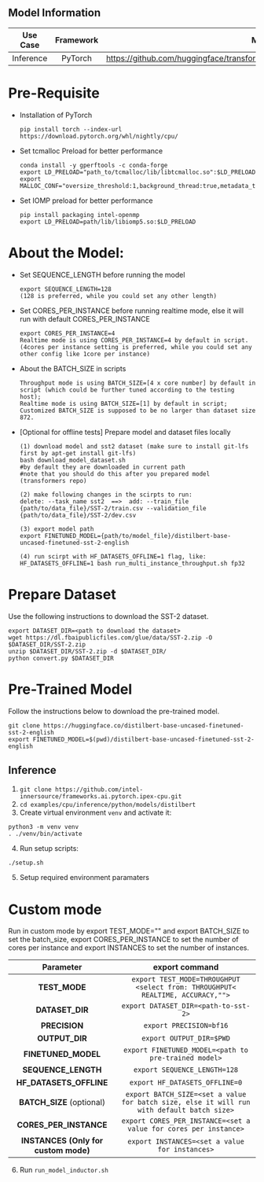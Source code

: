 ## Model Information

| **Use Case** | **Framework** | **Model Repo** | **Branch/Commit/Tag** | **Optional Patch** |
|:---:| :---: |:--------------:|:---------------------:|:------------------:|
|  Inference   |    PyTorch    |       https://github.com/huggingface/transformers/tree/main/src/transformers/models/distilbert        |           -           |         -          |

# Pre-Requisite
* Installation of PyTorch
  ```
  pip install torch --index-url https://download.pytorch.org/whl/nightly/cpu/
  ```
* Set tcmalloc Preload for better performance
  ```
  conda install -y gperftools -c conda-forge
  export LD_PRELOAD="path_to/tcmalloc/lib/libtcmalloc.so":$LD_PRELOAD
  export MALLOC_CONF="oversize_threshold:1,background_thread:true,metadata_thp:auto,dirty_decay_ms:9000000000,muzzy_decay_ms:9000000000"
  ```
* Set IOMP preload for better performance
  ```
  pip install packaging intel-openmp
  export LD_PRELOAD=path/lib/libiomp5.so:$LD_PRELOAD
  ```
# About the Model:
* Set SEQUENCE_LENGTH before running the model
  ```
  export SEQUENCE_LENGTH=128
  (128 is preferred, while you could set any other length)
  ```

* Set CORES_PER_INSTANCE before running realtime mode, else it will run with default CORES_PER_INSTANCE
  ```
  export CORES_PER_INSTANCE=4
  Realtime mode is using CORES_PER_INSTANCE=4 by default in script.
  (4cores per instance setting is preferred, while you could set any other config like 1core per instance)
  ```

* About the BATCH_SIZE in scripts
  ```
  Throughput mode is using BATCH_SIZE=[4 x core number] by default in script (which could be further tuned according to the testing host);
  Realtime mode is using BATCH_SIZE=[1] by default in script;
  Customized BATCH_SIZE is supposed to be no larger than dataset size 872.
  ```

* [Optional for offline tests] Prepare model and dataset files locally
  ```
  (1) download model and sst2 dataset (make sure to install git-lfs first by apt-get install git-lfs)
  bash download_model_dataset.sh
  #by default they are downloaded in current path
  #note that you should do this after you prepared model (transformers repo)

  (2) make following changes in the scirpts to run:
  delete: --task_name sst2  ==>  add: --train_file {path/to/data_file}/SST-2/train.csv --validation_file {path/to/data_file}/SST-2/dev.csv

  (3) export model path
  export FINETUNED_MODEL={path/to/model_file}/distilbert-base-uncased-finetuned-sst-2-english

  (4) run scirpt with HF_DATASETS_OFFLINE=1 flag, like:
  HF_DATASETS_OFFLINE=1 bash run_multi_instance_throughput.sh fp32

  ```

# Prepare Dataset
Use the following instructions to download the SST-2 dataset.
```
export DATASET_DIR=<path to download the dataset>
wget https://dl.fbaipublicfiles.com/glue/data/SST-2.zip -O $DATASET_DIR/SST-2.zip
unzip $DATASET_DIR/SST-2.zip -d $DATASET_DIR/
python convert.py $DATASET_DIR
```

# Pre-Trained Model
Follow the instructions below to download the pre-trained model.
```
git clone https://huggingface.co/distilbert-base-uncased-finetuned-sst-2-english
export FINETUNED_MODEL=$(pwd)/distilbert-base-uncased-finetuned-sst-2-english
```

## Inference
1. `git clone https://github.com/intel-innersource/frameworks.ai.pytorch.ipex-cpu.git`
2. `cd examples/cpu/inference/python/models/distilbert`
3. Create virtual environment `venv` and activate it:
  ```
  python3 -m venv venv
  . ./venv/bin/activate
  ```
4. Run setup scripts:
  ```
  ./setup.sh
  ```

5. Setup required environment paramaters

# Custom mode
 Run in custom mode by export TEST_MODE="" and export BATCH_SIZE to set the batch_size, export CORES_PER_INSTANCE to set the number of cores per instance and export INSTANCES to set the number of instances.

| **Parameter**                |                                  **export command**                                  |
|:---------------------------:|:------------------------------------------------------------------------------------:|
| **TEST_MODE**              |                     `export TEST_MODE=THROUGHPUT <select from: THROUGHPUT< REALTIME, ACCURACY,"">`                                  |
| **DATASET_DIR**              |                               `export DATASET_DIR=<path-to-sst-2>`                                  |
| **PRECISION**    |                               `export PRECISION=bf16`                             |
| **OUTPUT_DIR**    |                               `export OUTPUT_DIR=$PWD`                               |
| **FINETUNED_MODEL**    |                               `export FINETUNED_MODEL=<path to pre-trained model>`                               |
| **SEQUENCE_LENGTH**    |                               `export SEQUENCE_LENGTH=128`                        |
| **HF_DATASETS_OFFLINE**    |                               `export HF_DATASETS_OFFLINE=0`                               |
| **BATCH_SIZE** (optional)  |                               `export BATCH_SIZE=<set a value for batch size, else it will run with default batch size>`                                |
 | **CORES_PER_INSTANCE** |            `export CORES_PER_INSTANCE=<set a value for cores per instance>`  |
 | **INSTANCES (Only for custom mode)** |           `export INSTANCES=<set a value for instances>`          
6. Run `run_model_inductor.sh`